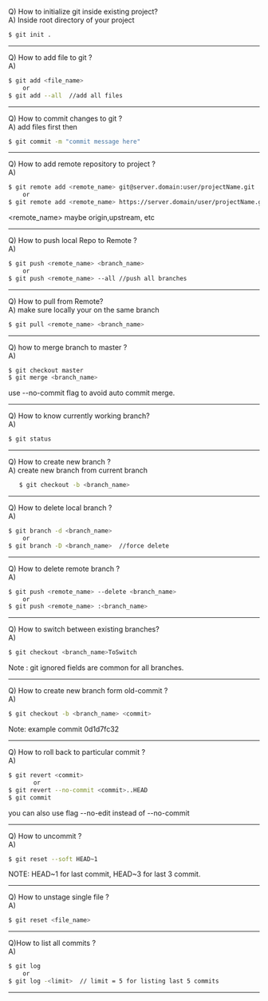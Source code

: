 
Q) How to initialize git inside existing project?  
A) Inside root directory of your project
```bash
$ git init .
```
___
Q) How to add file to git ?  
A)
```bash
$ git add <file_name> 
    or
$ git add --all  //add all files

```

___
Q) How to commit changes to git ?  
A) add files first then
```bash
$ git commit -m "commit message here" 
```

___
Q) How to add remote repository to project ?  
A) 
```bash
$ git remote add <remote_name> git@server.domain:user/projectName.git
    or
$ git remote add <remote_name> https://server.domain/user/projectName.git
```
<remote_name> maybe origin,upstream, etc  
___
Q) How to push local Repo to Remote ?  
A) 
```bash
$ git push <remote_name> <branch_name>
    or
$ git push <remote_name> --all //push all branches
```
___
Q) How to pull from Remote?  
A) make sure locally your on the same branch
```bash
$ git pull <remote_name> <branch_name>
```
___
Q) how to merge branch to master ?  
A) 
```bash
$ git checkout master
$ git merge <branch_name>
```
use --no-commit flag to avoid auto commit merge.
___
Q) How to know currently working branch?  
A) 
```bash
$ git status
```
___
Q) How to create new branch ?  
A) create new branch from current branch
```bash
   $ git checkout -b <branch_name>
```
___
Q) How to delete local branch ?  
A) 
```bash
$ git branch -d <branch_name>
	or
$ git branch -D <branch_name>  //force delete
```

___
Q) How to delete remote branch ?  
A) 
```bash
$ git push <remote_name> --delete <branch_name>
    or
$ git push <remote_name> :<branch_name>
```
___
Q) How to switch between existing branches?  
A) 
```bash
$ git checkout <branch_name>ToSwitch
```
   Note : git ignored fields are common for all branches.
___
Q) How to create new branch form old-commit ?  
A)
```bash
$ git checkout -b <branch_name> <commit> 
```
Note: example commit 0d1d7fc32
___
Q) How to roll back to particular commit ?  
A)
```bash
$ git revert <commit>
       or
$ git revert --no-commit <commit>..HEAD
$ git commit
``` 
you can also use flag --no-edit instead of --no-commit
___
Q) How to uncommit ?  
A)
```bash
$ git reset --soft HEAD~1
```
NOTE: HEAD~1 for last commit, HEAD~3 for last 3 commit.
___
Q) How to unstage single file ?  
A)
```bash
$ git reset <file_name>
```
___
Q)How to list all commits ?  
A)
```bash
$ git log           
    or
$ git log -<limit>  // limit = 5 for listing last 5 commits 
```
___




































	
